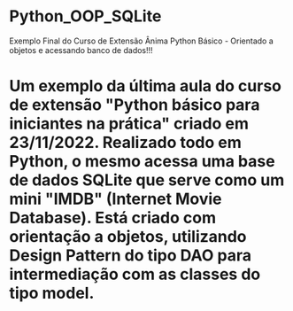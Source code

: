 # Python_OOP_SQLite
Exemplo Final do Curso de Extensão Ânima Python Básico - Orientado a objetos e acessando banco de dados!!!

# Um exemplo da última aula do curso de extensão "Python básico para iniciantes na prática" criado em 23/11/2022. Realizado todo em Python, o mesmo acessa uma base de dados SQLite que serve como um mini "IMDB" (Internet Movie Database). Está criado com orientação a objetos, utilizando Design Pattern do tipo DAO para intermediação com as classes do tipo model.
